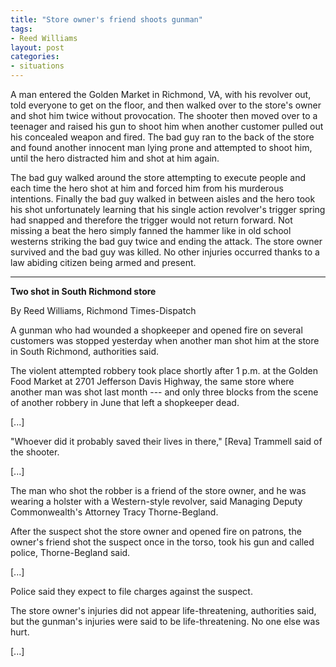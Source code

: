 ```yaml
---
title: "Store owner's friend shoots gunman"
tags:
- Reed Williams
layout: post
categories:
- situations
---
```


A man entered the Golden Market in Richmond, VA, with his revolver out, told everyone to get on the floor, and then walked over to the store's owner and shot him twice without provocation. The shooter then moved over to a teenager and raised his gun to shoot him when another customer pulled out his concealed weapon and fired. The bad guy ran to the back of the store and found another innocent man lying prone and attempted to shoot him, until the hero distracted him and shot at him again.

The bad guy walked around the store attempting to execute people and each time the hero shot at him and forced him from his murderous intentions. Finally the bad guy walked in between aisles and the hero took his shot unfortunately learning that his single action revolver's trigger spring had snapped and therefore the trigger would not return forward. Not missing a beat the hero simply fanned the hammer like in old school westerns striking the bad guy twice and ending the attack. The store owner survived and the bad guy was killed. No other injuries occurred thanks to a law abiding citizen being armed and present.

---

**Two shot in South Richmond store**

By Reed Williams, Richmond Times-Dispatch

A gunman who had wounded a shopkeeper and opened fire on several customers was stopped yesterday when another man shot him at the store in South Richmond, authorities said.

The violent attempted robbery took place shortly after 1 p.m. at the Golden Food Market at 2701 Jefferson Davis Highway, the same store where another man was shot last month --- and only three blocks from the scene of another robbery in June that left a shopkeeper dead.

\[...\]

"Whoever did it probably saved their lives in there," \[Reva\] Trammell said of the shooter.

\[...\]

The man who shot the robber is a friend of the store owner, and he was wearing a holster with a Western-style revolver, said Managing Deputy Commonwealth's Attorney Tracy Thorne-Begland.

After the suspect shot the store owner and opened fire on patrons, the owner's friend shot the suspect once in the torso, took his gun and called police, Thorne-Begland said.

\[...\]

Police said they expect to file charges against the suspect.

The store owner's injuries did not appear life-threatening, authorities said, but the gunman's injuries were said to be life-threatening. No one else was hurt.

\[...\]
